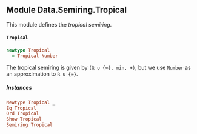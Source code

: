 ## Module Data.Semiring.Tropical

This module defines the _tropical semiring_.

#### `Tropical`

``` purescript
newtype Tropical
  = Tropical Number
```

The tropical semiring is given by `(ℝ ∪ {∞}, min, +)`, but we use `Number` as
an approximation to `ℝ ∪ {∞}`.

##### Instances
``` purescript
Newtype Tropical _
Eq Tropical
Ord Tropical
Show Tropical
Semiring Tropical
```


